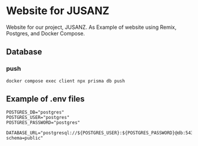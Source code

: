 # Website for JUSANZ

Website for our project, JUSANZ. As Example of website using Remix, Postgres, and Docker Compose.

## Database

### push

```:sh
docker compose exec client npx prisma db push
```

## Example of .env files

```.env
POSTGRES_DB="postgres"
POSTGRES_USER="postgres"
POSTGRES_PASSWORD="postgres"
```

```client/.env
DATABASE_URL="postgresql://${POSTGRES_USER}:${POSTGRES_PASSWORD}@db:5432/${POSTGRES_DB}?schema=public"
```
